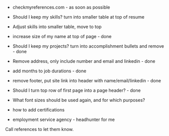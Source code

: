 * checkmyreferences.com - as soon as possible

* Should I keep my skills? turn into smaller table at top of resume
* Adjust skills into smaller table, move to top
* increase size of my name at top of page - done
* Should I keep my projects? turn into accomplishment bullets and remove - done
* Remove address, only include number and email and linkedin - done
* add months to job durations - done
* remove footer, put site link into header with name/email/linkedin - done

* Should I turn top row of first page into a page header? - done
* What font sizes should be used again, and for which purposes?
* how to add certifications
* employment service agency - headhunter for me

Call references to let them know.

